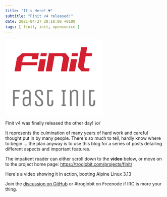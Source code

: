 ```yaml
---
title: "It's Here! ♥"
subtitle: "Finit v4 released!"
date: 2021-04-27 20:18:06 +0100
tags: [ finit, init, opensource ]
---
```

![finit logo](/images/finit3.png#floatright)

Finit v4 was finally released the other day! \o/

It represents the culmination of many years of hard work and careful
thought put in by many people.  There's so much to tell, hardly know
where to begin ... the plan anyway is to use this blog for a series of
posts detailing different aspects and important features.

The impatient reader can either scroll down to the **video** below, or
move on to the project home page: https://troglobit.com/projects/finit/

<!--more-->

Here's a video showing it in action, booting Alpine Linux 3.13

<script id="asciicast-410316" src="https://asciinema.org/a/410316.js" async></script>  

Join the [discussion on GitHub][1] or #troglobit on Freenode if IRC is
more your thing.

[1]: https://github.com/troglobit/finit/discussions/169
